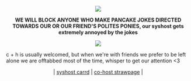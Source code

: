 <p align=center><img src="https://i.postimg.cc/cLFg81vM/Untitled198-20250615231019.png"></p>
<p align=center> <b>WE WILL BLOCK ANYONE WHO MAKE PANCAKE JOKES DIRECTED TOWARDS OUR OR OUR FRIEND'S POLITES PONIES, our syshost gets extremely annoyed by the jokes</b></p>  
<p align=center><img src="https://64.media.tumblr.com/aaac11f1e16ab08c326b3a379a1cb068/c6ec0caf4b0dd378-22/s400x600/de1e8a470e49673b13d5cd1097885ba0c13a19be.gifv"></p>


c + h is usually welcomed, but when we're with friends we prefer to be left alone
we are offtabbed most of the time, whisper to get our attention <3

<p align=center> | <a href="https://holypuppeteer.carrd.co/#">syshost carrd</a> | <a href="https://compassionatefighter.straw.page">co-host strawpage</a> | </p>
